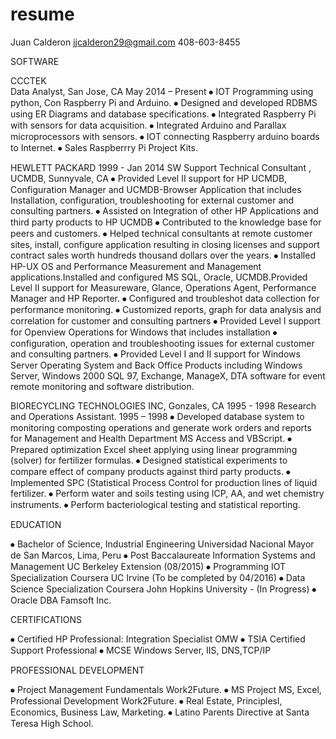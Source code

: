 # resume
Juan Calderon
jjcalderon29@gmail.com
408-603-8455 

SOFTWARE

CCCTEK	 
Data Analyst, San Jose, CA							May 2014 – Present
⦁	IOT Programming using python, Con Raspberry Pi and Arduino.
⦁	Designed and developed RDBMS using ER Diagrams and database specifications.
⦁	Integrated Raspberry Pi with sensors for data acquisition.
⦁	Integrated Arduino and Parallax microprocessors with sensors.
⦁	IOT connecting Raspberry  arduino boards to Internet.
⦁	Sales Raspberrry Pi Project Kits.

HEWLETT PACKARD	 							1999 - Jan 2014
SW Support Technical Consultant , UCMDB, Sunnyvale, CA 
⦁	Provided Level II support for HP UCMDB, Configuration Manager and UCMDB-Browser Application that includes Installation, configuration, troubleshooting for external customer and consulting partners.
⦁	Assisted on Integration of other HP Applications and third party products to HP UCMDB 
⦁	Contributed to the knowledge base for peers and customers.
⦁	Helped technical consultants at remote customer sites, install, configure application resulting in closing licenses and support contract sales worth hundreds thousand dollars over the years.
⦁	Installed HP-UX OS and Performance Measurement and Management applications.Installed and configured MS SQL, Oracle, UCMDB.Provided Level II support for Measureware, Glance, Operations Agent, Performance Manager and HP Reporter.
⦁	Configured and troubleshot data collection for performance monitoring.
⦁	Customized reports, graph for data analysis and correlation for customer and consulting partners
⦁	Provided Level I support for Openview Operations for Windows that includes installation
⦁	configuration, operation and troubleshooting issues for external customer and consulting partners.
⦁	Provided Level I and II support for Windows Server Operating System and Back Office Products including Windows Server, Windows 2000 SQL 97, Exchange, ManageX, DTA software for event remote monitoring and software distribution.

BIORECYCLING TECHNOLOGIES INC, Gonzales, CA				1995 - 1998	
Research and Operations Assistant.					1995 – 1998 
⦁	Developed database system to monitoring composting operations and generate work orders and reports for Management and Health Department MS Access and VBScript.
⦁	Prepared optimization Excel sheet applying using linear programming (solver) for fertilizer formulas.
⦁	Designed statistical experiments to compare effect of company products against third party products.
⦁	 Implemented SPC (Statistical Process Control for production lines of liquid fertilizer.
⦁	 Perform water and soils testing using ICP, AA, and wet chemistry instruments.
⦁	 Perform bacteriological testing and statistical reporting.

EDUCATION

⦁	Bachelor of Science, Industrial Engineering Universidad Nacional Mayor de San Marcos, Lima, Peru
⦁	Post Baccalaureate Information Systems and Management UC Berkeley Extension (08/2015)
⦁	Programming IOT Specialization Coursera UC Irvine (To be completed by 04/2016)
⦁	Data Science Specialization Coursera John Hopkins University - (In Progress)
⦁	Oracle DBA Famsoft Inc.			

CERTIFICATIONS

⦁	Certified HP Professional: Integration Specialist OMW
⦁	TSIA Certified Support Professional
⦁	MCSE Windows Server, IIS, DNS,TCP/IP

PROFESSIONAL DEVELOPMENT

⦁	Project Management Fundamentals Work2Future.
⦁	MS Project MS, Excel, Professional Development Work2Future.
⦁	Real Estate, Principlesl, Economics, Business Law, Marketing.
⦁	Latino Parents Directive at Santa Teresa High School.
	
